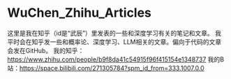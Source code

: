 # WuChen_Zhihu_Articles
这里是我在知乎（id是“武辰”）里发表的一些和深度学习有关的笔记和文章。
我平时会在知乎发一些和概率论、深度学习、LLM相关的文章。偏向于代码的文章会发在GitHub。
我的知乎：https://www.zhihu.com/people/b9f8da41c54915f96f415154e1348737
我的B站：https://space.bilibili.com/271305784?spm_id_from=333.1007.0.0
